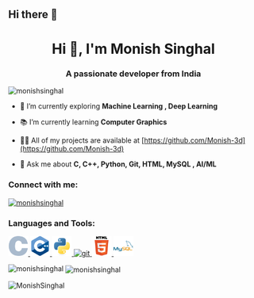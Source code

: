 ## Hi there 👋

<!--
**Monish-3d/Monish-3d** is a ✨ _special_ ✨ repository because its `README.md` (this file) appears on your GitHub profile.

Here are some ideas to get you started:

- 🔭 I’m currently working on ...
- 🌱 I’m currently learning ...
- 👯 I’m looking to collaborate on ...
- 🤔 I’m looking for help with ...
- 💬 Ask me about ...
- 📫 How to reach me: ...
- 😄 Pronouns: ...
- ⚡ Fun fact: ...
-->
<h1 align="center">Hi 👋, I'm Monish Singhal</h1>
<h3 align="center">A passionate developer from India</h3>

<p align="left"> <img src="https://komarev.com/ghpvc/?username=monishsinghal&label=Profile%20views&color=0e75b6&style=flat" alt="monishsinghal" /> </p>

- 🌟 I’m currently exploring **Machine Learning , Deep Learning**

- 📚 I’m currently learning **Computer Graphics**

- 👨‍💻 All of my projects are available at [https://github.com/Monish-3d](https://github.com/Monish-3d)

<!-- - 📝 I occasionally write articles on [https://monishsinghal.dev](https://monishsinghal.dev) -->

- 💬 Ask me about **C, C++, Python, Git, HTML, MySQL , AI/ML**

<!--- 📧 How to reach me **monishsinghal.dev** -->

<h3 align="left">Connect with me:</h3>
<p align="left">
<a href="https://linkedin.com/in/monishsinghal05" target="blank"><img align="center" src="https://raw.githubusercontent.com/rahuldkjain/github-profile-readme-generator/master/src/images/icons/Social/linked-in-alt.svg" alt="monishsinghal" height="30" width="40" /></a>
</p>

<h3 align="left">Languages and Tools:</h3>
<p align="left"> 
  <a href="https://www.cprogramming.com/" target="_blank" rel="noreferrer"> <img src="https://raw.githubusercontent.com/devicons/devicon/master/icons/c/c-original.svg" alt="c" width="40" height="40"/> </a> 
  <a href="https://www.w3schools.com/cpp/" target="_blank" rel="noreferrer"> <img src="https://raw.githubusercontent.com/devicons/devicon/master/icons/cplusplus/cplusplus-original.svg" alt="cplusplus" width="40" height="40"/> </a> 
  <a href="https://www.python.org" target="_blank" rel="noreferrer"> <img src="https://raw.githubusercontent.com/devicons/devicon/master/icons/python/python-original.svg" alt="python" width="40" height="40"/> </a> 
  <a href="https://git-scm.com/" target="_blank" rel="noreferrer"> <img src="https://www.vectorlogo.zone/logos/git-scm/git-scm-icon.svg" alt="git" width="40" height="40"/> </a> 
  <a href="https://www.w3.org/html/" target="_blank" rel="noreferrer"> <img src="https://raw.githubusercontent.com/devicons/devicon/master/icons/html5/html5-original-wordmark.svg" alt="html5" width="40" height="40"/> </a> 
  <a href="https://www.mysql.com/" target="_blank" rel="noreferrer"> <img src="https://raw.githubusercontent.com/devicons/devicon/master/icons/mysql/mysql-original-wordmark.svg" alt="mysql" width="40" height="40"/> </a> 
</p>

<p><img align="left" src="https://github-readme-stats.vercel.app/api/top-langs?username=Monish-3d&show_icons=true&locale=en&layout=compact" alt="monishsinghal" /></p>

<p>&nbsp;<img align="center" src="https://github-readme-stats.vercel.app/api?username=Monish-3d&show_icons=true&locale=en" alt="monishsinghal" /></p>

<p><img align="center" src="https://github-readme-streak-stats.herokuapp.com/?user=Monish-3d&" alt="MonishSinghal" /></p>
